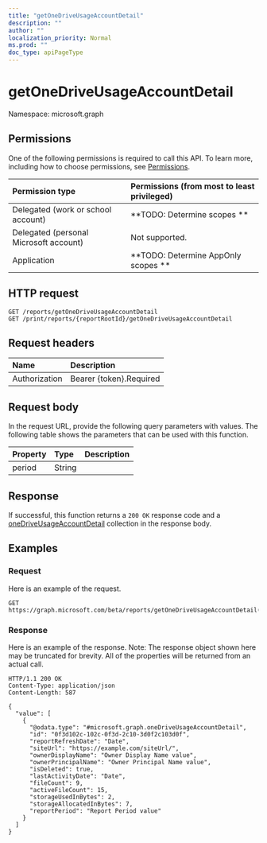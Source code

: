 ```yaml
---
title: "getOneDriveUsageAccountDetail"
description: ""
author: ""
localization_priority: Normal
ms.prod: ""
doc_type: apiPageType
---
```


# getOneDriveUsageAccountDetail

Namespace: microsoft.graph



## Permissions
One of the following permissions is required to call this API. To learn more, including how to choose permissions, see [Permissions](/concepts/permissions-reference.md).

|Permission type|Permissions (from most to least privileged)|
|:---|:---|
|Delegated (work or school account)|**TODO: Determine scopes **|
|Delegated (personal Microsoft account)|Not supported.|
|Application|**TODO: Determine AppOnly scopes **|

## HTTP request
<!-- {
  "blockType": "ignored"
}
-->
``` http
GET /reports/getOneDriveUsageAccountDetail
GET /print/reports/{reportRootId}/getOneDriveUsageAccountDetail
```

## Request headers
|Name|Description|
|:---|:---|
|Authorization|Bearer {token}.Required|

## Request body
In the request URL, provide the following query parameters with values.
The following table shows the parameters that can be used with this function.

|Property|Type|Description|
|:---|:---|:---|
|period|String||



## Response
If successful, this function returns a `200 OK` response code and a [oneDriveUsageAccountDetail](../resources/onedriveusageaccountdetail.md) collection in the response body.

## Examples

### Request
Here is an example of the request.
<!-- {
  "blockType": "request",
  "name": "reportroot_getonedriveusageaccountdetail"
}
-->
``` http
GET https://graph.microsoft.com/beta/reports/getOneDriveUsageAccountDetail(period='parameterValue')
```

### Response
Here is an example of the response. Note: The response object shown here may be truncated for brevity. All of the properties will be returned from an actual call.
<!-- {
  "blockType": "response",
  "truncated": true,
  "@odata.type": "collection(microsoft.graph.onedriveusageaccountdetail)"
}
-->
``` http
HTTP/1.1 200 OK
Content-Type: application/json
Content-Length: 587

{
  "value": [
    {
      "@odata.type": "#microsoft.graph.oneDriveUsageAccountDetail",
      "id": "0f3d102c-102c-0f3d-2c10-3d0f2c103d0f",
      "reportRefreshDate": "Date",
      "siteUrl": "https://example.com/siteUrl/",
      "ownerDisplayName": "Owner Display Name value",
      "ownerPrincipalName": "Owner Principal Name value",
      "isDeleted": true,
      "lastActivityDate": "Date",
      "fileCount": 9,
      "activeFileCount": 15,
      "storageUsedInBytes": 2,
      "storageAllocatedInBytes": 7,
      "reportPeriod": "Report Period value"
    }
  ]
}
```

